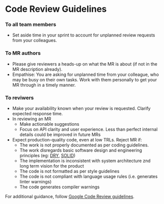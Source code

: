 # Code Review Guidelines

### To all team members

- Set aside time in your sprint to account for unplanned review requests from your colleagues.

### To MR authors

- Please give reviewers a heads-up on what the MR is about (if not in the MR description already).
- Empathise: You are asking for unplanned time from your colleague, who may be busy on their own tasks. Work with them personally to get your MR through in a timely manner.

### To reviwers

- Make your availability known when your review is requested. Clarify expected response time.
- In reviewing an MR
  - Make actionable suggestions
  - Focus on API clarity and user experience. Less than perfect internal details could be improved in future MRs
- Expect production-quality code, even at low TRLs. Reject MR if:
  - The work is not properly documented as per coding guidelines.
  - The work disregards basic software design and engineering principles (eg: [DRY](https://en.wikipedia.org/wiki/Don%27t_repeat_yourself), [SOLID](https://en.wikipedia.org/wiki/SOLID))
  - The implementation is inconsistent with system architecture znd long term vision for the product
  - The code is not formatted as per style guidelines
  - The code is not compliant with language usage rules (i.e. generates linter warnings)
  - The code generates compiler warnings

For additional guidance, follow [Google Code Review guidelines](https://google.github.io/eng-practices/review/).

